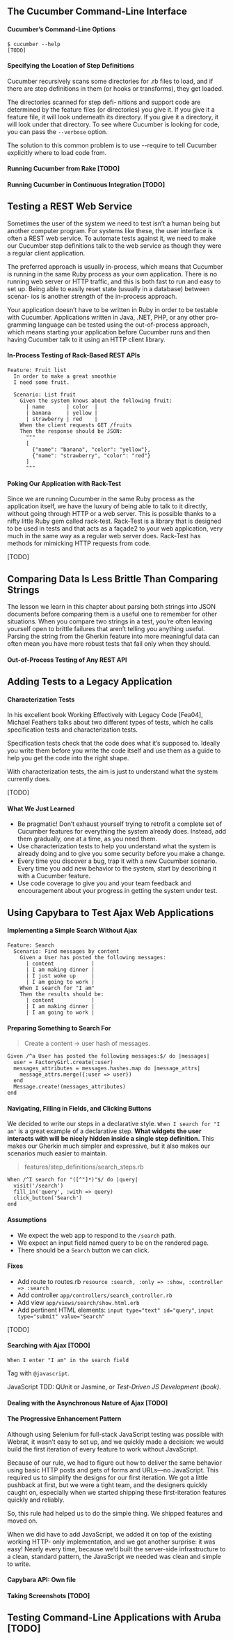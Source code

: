 ## The Cucumber Command-Line Interface

#### Cucumber’s Command-Line Options

    $ cucumber --help
    [TODO]

#### Specifying the Location of Step Definitions

Cucumber recursively scans some directories for .rb files to load, and if there are step definitions in them (or hooks or transforms), they get loaded.

The directories scanned for step defi- nitions and support code are determined by the feature files (or directories) you give it. If you give it a feature file, it will look underneath its directory. If you give it a directory, it will look under that directory. To see where Cucumber is looking for code, you can pass the `--verbose` option.

The solution to this common problem is to use --require to tell Cucumber explicitly where to load code from.

#### Running Cucumber from Rake [TODO]

#### Running Cucumber in Continuous Integration [TODO]

## Testing a REST Web Service

Sometimes the user of the system we need to test isn’t a human being but another computer program. For systems like these, the user interface is often a REST web service. To automate tests against it, we need to make our Cucumber step definitions talk to the web service as though they were a regular client application.

The preferred approach is usually in-process, which means that Cucumber is running in the same Ruby process as your own application. There is no running web server or HTTP traffic, and this is both fast to run and easy to set up. Being able to easily reset state (usually in a database) between scenar- ios is another strength of the in-process approach.

Your application doesn’t have to be written in Ruby in order to be testable with Cucumber. Applications written in Java, .NET, PHP, or any other pro- gramming language can be tested using the out-of-process approach, which means starting your application before Cucumber runs and then having Cucumber talk to it using an HTTP client library.

#### In-Process Testing of Rack-Based REST APIs

    Feature: Fruit list
      In order to make a great smoothie
      I need some fruit.
      
      Scenario: List fruit
        Given the system knows about the following fruit:
          | name       | color  |
          | banana     | yellow |
          | strawberry | red    |
        When the client requests GET /fruits
        Then the response should be JSON:
          """
          [
            {"name": "banana", "color": "yellow"},
            {"name": "strawberry", "color": "red"}
          ]
          """

#### Poking Our Application with Rack-Test

Since we are running Cucumber in the same Ruby process as the application itself, we have the luxury of being able to talk to it directly, without going through HTTP or a web server. This is possible thanks to a nifty little Ruby gem called rack-test. Rack-Test is a library that is designed to be used in tests and that acts as a façade2 to your web application, very much in the same way as a regular web server does. Rack-Test has methods for mimicking HTTP requests from code. 

[TODO]

## Comparing Data Is Less Brittle Than Comparing Strings

The lesson we learn in this chapter about parsing both strings into JSON documents before comparing them is a useful one to remember for other situations. When you compare two strings in a test, you’re often leaving yourself open to brittle failures that aren’t telling you anything useful. Parsing the string from the Gherkin feature into more meaningful data can often mean you have more robust tests that fail only when they should.

#### Out-of-Process Testing of Any REST API

## Adding Tests to a Legacy Application

#### Characterization Tests

In his excellent book Working Effectively with Legacy Code [Fea04], Michael Feathers talks about two different types of tests, which he calls specification tests and characterization tests.

Specification tests check that the code does what it’s supposed to. Ideally you write them before you write the code itself and use them as a guide to help you get the code into the right shape.

With characterization tests, the aim is just to understand what the system currently does.

[TODO]

#### What We Just Learned

- Be pragmatic! Don’t exhaust yourself trying to retrofit a complete set of Cucumber features for everything the system already does. Instead, add them gradually, one at a time, as you need them.
- Use characterization tests to help you understand what the system is already doing and to give you some security before you make a change.
- Every time you discover a bug, trap it with a new Cucumber scenario. Every time you add new behavior to the system, start by describing it with a Cucumber feature.
- Use code coverage to give you and your team feedback and encouragement about your progress in getting the system under test.

## Using Capybara to Test Ajax Web Applications

#### Implementing a Simple Search Without Ajax

    Feature: Search
      Scenario: Find messages by content
        Given a User has posted the following messages:
          | content            |
          | I am making dinner |
          | I just woke up     |
          | I am going to work |
        When I search for "I am"
        Then the results should be:
          | content            |
          | I am making dinner |
          | I am going to work |

#### Preparing Something to Search For

> Create a content -> user hash of messages.

    Given /^a User has posted the following messages:$/ do |messages|
      user = FactoryGirl.create(:user)
      messages_attributes = messages.hashes.map do |message_attrs| 
        message_attrs.merge({:user => user})
      end
      Message.create!(messages_attributes)
    end

#### Navigating, Filling in Fields, and Clicking Buttons

We decided to write our steps in a declarative style. `When I search for "I am"` is a great example of a declarative step. __What widgets the user interacts with will be nicely hidden inside a single step definition.__ This makes our Gherkin much simpler and expressive, but it also makes our scenarios much easier to maintain.

> features/step_definitions/search_steps.rb

    When /^I search for "([^"]*)"$/ do |query|
      visit('/search')
      fill_in('query', :with => query)
      click_button('Search')
    end

#### Assumptions
- We expect the web app to respond to the `/search` path.
- We expect an input field named query to be on the rendered page.
- There should be a `Search` button we can click.

#### Fixes
- Add route to routes.rb `resource :search, :only => :show, :controller => :search`
- Add controller `app/controllers/search_controller.rb`
- Add view `app/views/search/show.html.erb`
- Add pertinent HTML elements: `input type="text" id="query"`, `input type="submit" value="Search"`

[TODO]

#### Searching with Ajax [TODO]

    When I enter "I am" in the search field

Tag with `@javascript`.

JavaScript TDD: QUnit or Jasmine, or _Test-Driven JS Development (book)_.

#### Dealing with the Asynchronous Nature of Ajax [TODO]

#### The Progressive Enhancement Pattern

Although using Selenium for full-stack JavaScript testing was possible with Webrat, it wasn’t easy to set up, and we quickly made a decision: we would build the first iteration of every feature to work without JavaScript.

Because of our rule, we had to figure out how to deliver the same behavior using basic HTTP posts and gets of forms and URLs—no JavaScript. This required us to simplify the designs for our first iteration. We got a little pushback at first, but we were a tight team, and the designers quickly caught on, especially when we started shipping these first-iteration features quickly and reliably.

So, this rule had helped us to do the simple thing. We shipped features and moved on.

When we did have to add JavaScript, we added it on top of the existing working HTTP- only implementation, and we got another surprise: it was easy! Nearly every time, because we’d built the server-side infrastructure to a clean, standard pattern, the JavaScript we needed was clean and simple to write.

#### Capybara API: Own file

#### Taking Screenshots [TODO]

## Testing Command-Line Applications with Aruba [TODO]

